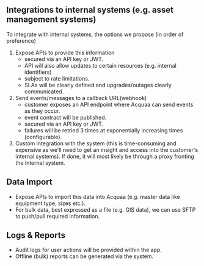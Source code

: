 ## Integrations to internal systems (e.g. asset management systems)
To integrate with internal systems, the options we propose (in order of preference)

1. Expose APIs to provide this information
   - secured via an API key or JWT.
   - API will also allow updates to certain resources (e.g. internal identifiers)
   - subject to rate limitations.
   - SLAs will be clearly defined and upgrades/outages clearly communicated.
2. Send events/messages to a callback URL(webhook)
   - customer exposes an API endpoint where Acquaa can send events as they occur.
   - event contract will be published.
   - secured via an API key or JWT.
   - failures will be retried 3 times at exponentially increasing times (configurable).
3. Custom integration with the system (this is time-consuming and expensive as we'll need to get an insight and access into the customer's internal systems). If done, it will most likely be through a proxy fronting the internal system.

## Data Import
- Expose APIs to import this data into Acquaa (e.g. master data like equipment type, sizes etc.).
- For bulk data, best expressed as a file (e.g. GIS data), we can use SFTP to push/pull required information.

## Logs & Reports
- Audit logs for user actions will be provided within the app.
- Offline (bulk) reports can be generated via the system.
